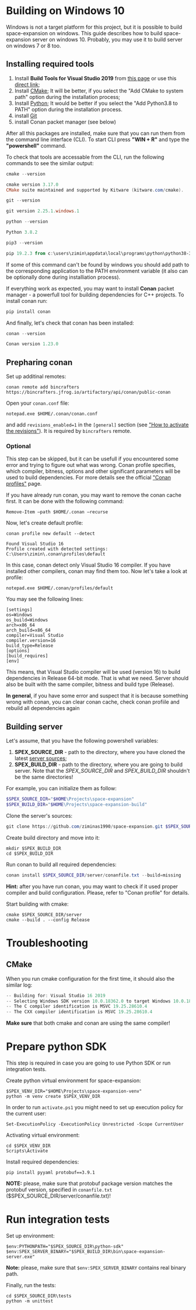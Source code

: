 # Building on Windows 10
Windows is not a target platform for this project, but it is possible to build space-expansion on windows. This guide describes how to build space-expansion server on windows 10. Probably, you may use it to build server on windows 7 or 8 too.

## Installing required tools
1. Install **Build Tools for Visual Studio 2019** from [this page](https://visualstudio.microsoft.com/ru/downloads/) or use this [direct link](https://visualstudio.microsoft.com/ru/thank-you-downloading-visual-studio/?sku=BuildTools&rel=16); 
2. Install [CMake](https://cmake.org/download/);
   It will be better, if you select the "Add CMake to system path" option during the installation process;
3. Install [Python](https://www.python.org/downloads/);
   It would be better if you select the "Add Python3.8 to PATH" option during the installation process.
4. install [Git](https://git-scm.com/)
5. install Conan packet manager (see below)

After all this packages are installed, make sure that you can run them from the command line interface (CLI). To start CLI press **"WIN + R"** and type the **"powershell"** command.

To check that tools are accessable from the CLI, run the following commands to see the similar output:
```powershell
cmake --version

cmake version 3.17.0
CMake suite maintained and supported by Kitware (kitware.com/cmake).
```
```powershell
git --version

git version 2.25.1.windows.1
```
```powershell
python --version

Python 3.8.2
```
```powershell
pip3 --version

pip 19.2.3 from c:\users\zimin\appdata\local\programs\python\python38-32\lib\site-packages\pip (python 3.8)
```

If some of this command can't be found by windows you should add path to the corresponding application to the PATH environment variable (it also can be optionally done during installiation process).

If everything work as expected, you may want to install **Conan** packet manager - a powerfull tool for building dependencies for C++ projects. To install conan run:
```powershell
pip install conan
```

And finally, let's check that conan has been installed:
```powershell
conan --version

Conan version 1.23.0
```

## Prepharing conan
Set up additinal remotes:
```
conan remote add bincrafters https://bincrafters.jfrog.io/artifactory/api/conan/public-conan
```

Open your `conan.conf` file:
```
notepad.exe $HOME/.conan/conan.conf
```
and add `revisions_enabled=1` in the `[general]` section (see ["How to activate the revisions"](https://docs.conan.io/en/latest/versioning/revisions.html#how-to-activate-the-revisions)). It is required by `bincrafters` remote.

### Optional
This step can be skipped, but it can be usefull if you encountered some error and trying to figure out what was wrong.
Conan profile specifies, which compiler, bitness, options and other significant parameters will be used to build dependencies. For more details see the official ["Conan profiles"](https://docs.conan.io/en/latest/reference/profiles.html) page.

If you have already run conan, you may want to remove the conan cache first. It can be done with the following command:
```
Remove-Item –path $HOME/.conan –recurse
```
Now, let's create default profile:
```
conan profile new default --detect

Found Visual Studio 16
Profile created with detected settings: C:\Users\zimin\.conan\profiles\default
```
In this case, conan detect only Visual Studio 16 compiler. If you have installed other compilers, conan may find them too. Now let's take a look at profile:
```
notepad.exe $HOME/.conan/profiles/default
```

You may see the following lines:
```
[settings]
os=Windows
os_build=Windows
arch=x86_64
arch_build=x86_64
compiler=Visual Studio
compiler.version=16
build_type=Release
[options]
[build_requires]
[env]
```
This means, that Visual Studio compiler will be used (version 16) to build dependencies in Release 64-bit mode. That is what we need. Server should also be built with the same compiler, bitness and build type (Release).

**In general**, if you have some error and suspect that it is because something wrong with conan, you can clear conan cache, check conan profiile and rebuild all dependencies again

## Building server
Let's assume, that you have the following powershell variables:
1. **SPEX_SOURCE_DIR** - path to the directory, where you have cloned the latest [server sources](https://github.com/ziminas1990/space-expansion);
2. **SPEX_BUILD_DIR** - path to the directory, where you are going to build server.
Note that the *SPEX_SOURCE_DIR* and *SPEX_BUILD_DIR* shouldn't be the same directories!

For example, you can initialize them as follow:
```powershell
$SPEX_SOURCE_DIR="$HOME\Projects\space-expansion"
$SPEX_BUILD_DIR="$HOME\Projects\space-expansion-build"
```

Clone the server's sources:
```powershell
git clone https://github.com/ziminas1990/space-expansion.git $SPEX_SOURCE_DIR
```

Create build directory and move into it:
```
mkdir $SPEX_BUILD_DIR
cd $SPEX_BUILD_DIR
```

Run conan to build all required dependencies:
```powershell
conan install $SPEX_SOURCE_DIR/server/conanfile.txt --build=missing
```
**Hint:** after you have run conan, you may want to check if it used proper compiler and build configuration. Please, refer to "Conan profile" for details.

Start building with cmake:
```
cmake $SPEX_SOURCE_DIR/server
cmake --build . --config Release
```

# Troubleshooting
## CMake
When you run cmake configuration for the first time, it should also the similar log:
```powershell
-- Building for: Visual Studio 16 2019
-- Selecting Windows SDK version 10.0.18362.0 to target Windows 10.0.18363.
-- The C compiler identification is MSVC 19.25.28610.4
-- The CXX compiler identification is MSVC 19.25.28610.4
```
**Make sure** that both cmake and conan are using the same compiler!

# Prepare python SDK
This step is required in case you are going to use Python SDK or run integration tests.

Create python virtual environment for space-expansion:
```
$SPEX_VENV_DIR="$HOME\Projects\space-expansion-venv"
python -m venv create $SPEX_VENV_DIR
```

In order to run `activate.ps1` you might need to set up execution policy for the current user:
```
Set-ExecutionPolicy -ExecutionPolicy Unrestricted -Scope CurrentUser
```

Activating virtual environment:
```
cd $SPEX_VENV_DIR
Scripts\Activate
```

Install required dependencies:
```
pip install pyyaml protobuf==3.9.1
```
**NOTE:** please, make sure that protobuf package version matches the protobuf version, specified in `conanfile.txt` ($SPEX_SOURCE_DIR/server/conanfile.txt)!

# Run integration tests
Set up environment:
```
$env:PYTHONPATH="$SPEX_SOURCE_DIR\python-sdk"
$env:SPEX_SERVER_BINARY="$SPEX_BUILD_DIR\bin\space-expansion-server.exe"
```
**Note:** please, make sure that `$env:SPEX_SERVER_BINARY` contains real binary path.

Finally, run the tests:
```
cd $SPEX_SOURCE_DIR\tests
python -m unittest
```
